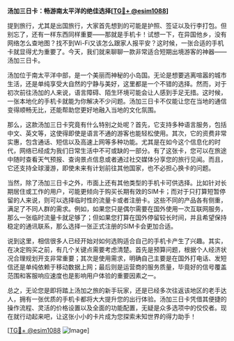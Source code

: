 **汤加三日卡：畅游南太平洋的绝佳选择[[TG💪+ @esim1088](https://t.me/s/esim1088)]**

提到旅行，尤其是出国旅行，大家首先想到的可能是护照、签证以及行李打包。但别忘了，还有一样东西同样重要——那就是手机卡！试想一下，在异国他乡，没有网络怎么查地图？找不到Wi-Fi又该怎么跟家人报平安？这时候，一张合适的手机卡就显得尤为重要了。今天，我们就来聊聊一款非常适合短期出境游客的神器——汤加三日卡。

汤加位于南太平洋中部，是一个美丽而神秘的小岛国。无论是想要逃离喧嚣的城市生活，还是单纯享受大自然的宁静与美好，这里都是一个不错的选择。然而，对于初次前往汤加的人来说，语言障碍、陌生环境可能会让人感到手足无措。这时候，一张本地化的手机卡就能为你解决不少问题。汤加三日卡不仅能让您在当地的通信变得顺畅无比，还能帮助您更好地融入当地的文化氛围。

那么，这款汤加三日卡究竟有什么特别之处呢？首先，它支持多种语言服务，包括中文、英文等，这使得即使是语言不通的游客也能轻松使用。其次，它的资费非常实惠，包含通话、短信以及高速上网等多种功能。尤其是在如今这个信息化的时代，网络已经成为我们日常生活中不可或缺的一部分。有了这张卡，您可以在旅途中随时查看天气预报、查询景点信息或者通过社交媒体分享您的旅行见闻。而且，它还支持全球漫游，即使未来有计划前往其他国家，也不必担心换卡的问题。

当然，除了汤加三日卡之外，市面上还有其他类型的手机卡可供选择。比如针对长期居住或工作的用户，可能更倾向于购买长期有效的SIM卡；而对于只打算短暂停留的人来说，则可以选择临时性的流量卡或者注册卡。这些不同的产品各有侧重，满足了不同人群的需求。例如，如果您只是偶尔需要在国外使用一次互联网服务，那么一张临时流量卡就足够了；但如果您打算在国外停留较长时间，并且希望保持稳定的通讯联系，那么选择一张正式注册的SIM卡会更加合适。

说到这里，相信很多人已经开始对如何选购适合自己的手机卡产生了兴趣。其实，在决定购买之前，有几个关键点需要考虑清楚。首先是预算问题，根据个人经济状况合理规划开支非常重要；其次是使用需求，明确自己主要是在国外打电话、发短信还是单纯依赖于移动数据上网；最后则是运营商的服务质量，毕竟好的信号覆盖范围和客服响应速度也是影响用户体验的重要因素之一。

总之，无论您是即将踏上汤加之旅的新手玩家，还是已经多次往返该地区的老手达人，拥有一张优质的手机卡都将大大提升您的出行体验。汤加三日卡凭借其便捷的操作流程、灵活的价格设置以及全面的功能配置，无疑是众多选项中的佼佼者。现在就行动起来吧，让这张小小的卡片成为您探索未知世界的得力助手！

[[TG💪+ @esim1088](https://t.me/s/esim1088) ![Image](https://i.postimg.cc/4NQfJmqS/Snipaste-2025-05-13-00-14-12.png)]
